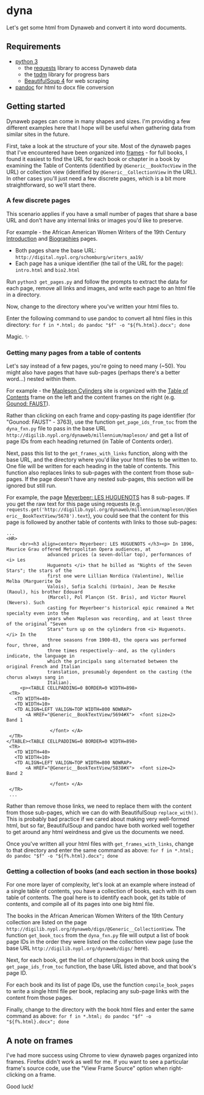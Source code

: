 # dyna

Let's get some html from Dynaweb and convert it into word documents.

## Requirements

- [python 3](https://www.python.org/downloads/)
	- the [requests](https://requests.readthedocs.io/en/master/) library to access Dynaweb data
	- the [tqdm](https://github.com/tqdm/tqdm) library for progress bars
	- [BeautifulSoup 4](https://pypi.org/project/beautifulsoup4/) for web scraping
- [pandoc](https://pandoc.org/) for html to docx file conversion

## Getting started

Dynaweb pages can come in many shapes and sizes. I'm providing a few different examples here that I hope will be useful when gathering data from similar sites in the future. 

First, take a look at the structure of your site. Most of the dynaweb pages that I've encountered have been organized into [frames](https://www.w3.org/TR/html401/present/frames.html) - for full books, I found it easiest to find the URL for each book or chapter in a book by examining the Table of Contents (identified by `@Generic__BookTocView` in the URL) or collection view (identified by `@Generic__CollectionView` in the URL). In other cases you'll just need a few discrete pages, which is a bit more straightforward, so we'll start there.  

### A few discrete pages

This scenario applies if you have a small number of pages that share a base URL and don't have any internal links or images you'd like to preserve. 

For example - the African American Women Writers of the 19th Century [Introduction](http://digital.nypl.org/schomburg/writers_aa19/intro.html) and [Biographies](http://digital.nypl.org/schomburg/writers_aa19/bio2.html) pages. 

- Both pages share the base URL: `http://digital.nypl.org/schomburg/writers_aa19/`
- Each page has a unique identifier (the tail of the URL for the page): `intro.html` and `bio2.html`

Run ```python3 get_pages.py``` and follow the prompts to extract the data for each page, remove all links and images, and write each page to an html file in a directory. 

Now, change to the directory where you've written your html files to. 

Enter the following command to use pandoc to convert all html files in this directory:
```for f in *.html; do pandoc "$f" -o "${f%.html}.docx"; done```

Magic. :sparkles:

### Getting many pages from a table of contents

Let's say instead of a few pages, you're going to need many (~50). You might also have pages that have sub-pages (perhaps there's a better word...) nested within them. 

For example - the [Mapleson Cylinders](http://digilib.nypl.org/dynaweb/millennium/mapleson/) site is organized with the [Table of Contents](http://digilib.nypl.org/dynaweb/millennium/mapleson/@Generic__BookTocView) frame on the left and the content frames on the right (e.g. [Gounod: FAUST](http://digilib.nypl.org/dynaweb/millennium/mapleson/@Generic__BookTextView/3763)). 

Rather than clicking on each frame and copy-pasting its page identifier (for "Gounod: FAUST" - 3763), use the function `get_page_ids_from_toc` from the `dyna_fxn.py` file to pass in the base URL `http://digilib.nypl.org/dynaweb/millennium/mapleson/` and get a list of page IDs from each heading returned (in Table of Contents order).

Next, pass this list to the `get_frames_with_links` function, along with the base URL, and the directory where you'd like your html files to be written to. One file will be written for each heading in the table of contents. This function also replaces links to sub-pages with the content from those sub-pages. If the page doesn't have any nested sub-pages, this section will be ignored but still run.

For example, the page [Meyerbeer: LES HUGUENOTS](http://digilib.nypl.org/dynaweb/millennium/mapleson/@Generic__BookTextView/5678) has 8 sub-pages. If you get the raw text for this page using requests (e.g. `requests.get('http://digilib.nypl.org/dynaweb/millennium/mapleson/@Generic__BookTextView/5678').text`), you could see that the content for this page is followed by another table of contents with links to those sub-pages:

 ```
 ...
 <HR>
      <br><h3 align=center> Meyerbeer: LES HUGUENOTS </h3><p> In 1896, Maurice Grau offered Metropolitan Opera audiences, at
				advanced prices (a seven-dollar top), performances of <i> Les
				Huguenots </i> that he billed as "Nights of the Seven Stars"; the stars of the
				first one were Lillian Nordica (Valentine), Nellie Melba (Marguerite De
				Valois), Sofia Scalchi (Urbain), Jean De Reszke (Raoul), his brother Edouard
				(Marcel), Pol Plançon (St. Bris), and Victor Maurel (Nevers). Such
				casting for Meyerbeer's historical epic remained a Met specialty even into the
				years when Mapleson was recording, and at least three of the original "Seven
				Stars" turn up on the cylinders from <i> Huguenots. </i> In the
				three seasons from 1900-03, the opera was performed four, three, and
				three times respectively--and, as the cylinders indicate, the language in
				which the principals sang alternated between the original French and Italian
				translation, presumably dependent on the casting (the chorus always sang in
				Italian). 
      <p><TABLE CELLPADDING=0 BORDER=0 WIDTH=898>
  <TR>
    <TD WIDTH=40>
    <TD WIDTH=10>
    <TD ALIGN=LEFT VALIGN=TOP WIDTH=800 NOWRAP>
        <A HREF="@Generic__BookTextView/5694#X">  <font size=2> 				  				   Band 1 
				  
				 </font> </A>
  </TR>
</TABLE><TABLE CELLPADDING=0 BORDER=0 WIDTH=898>
  <TR>
    <TD WIDTH=40>
    <TD WIDTH=10>
    <TD ALIGN=LEFT VALIGN=TOP WIDTH=800 NOWRAP>
        <A HREF="@Generic__BookTextView/5838#X">  <font size=2> 				  				   Band 2 
				  
				 </font> </A>
  </TR>
  ...
  ``` 

Rather than remove those links, we need to replace them with the content from those sub-pages, which we can do with BeautifulSoup `replace_with()`. This is probably bad practice if we cared about making very well-formed html, but so far, BeautifulSoup and pandoc have both worked well together to get around any html weirdness and give us the documents we need. 

Once you've written all your html files with `get_frames_with_links`, change to that directory and enter the same command as above:
```for f in *.html; do pandoc "$f" -o "${f%.html}.docx"; done```

### Getting a collection of books (and each section in those books)

For one more layer of complexity, let's look at an example where instead of a single table of contents, you have a collection of books, each with its own table of contents. The goal here is to identify each book, get its table of contents, and compile all of its pages into one big html file.

The books in the African American Women Writers of the 19th Century collection are listed on the page `http://digilib.nypl.org/dynaweb/digs/@Generic__CollectionView`. The function `get_book_tocs` from the `dyna_fxn.py` file will output a list of book page IDs in the order they were listed on the collection view page (use the base URL `http://digilib.nypl.org/dynaweb/digs/` here). 

Next, for each book, get the list of chapters/pages in that book using the `get_page_ids_from_toc` function, the base URL listed above, and that book's page ID. 

For each book and its list of page IDs, use the function `compile_book_pages` to write a single html file per book, replacing any sub-page links with the content from those pages. 

Finally, change to the directory with the book html files and enter the same command as above:
```for f in *.html; do pandoc "$f" -o "${f%.html}.docx"; done```

## A note on frames

I've had more success using Chrome to view dynaweb pages organized into frames. Firefox didn't work as well for me. If you want to see a particular frame's source code, use the "View Frame Source" option when right-clicking on a frame. 

Good luck!
